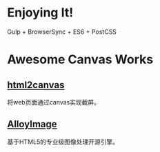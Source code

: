 
# Enjoying It!

Gulp + BrowserSync + ES6 + PostCSS


# Awesome Canvas Works

## [html2canvas](http://html2canvas.hertzen.com/documentation.html)
将web页面通过canvas实现截屏。

## [AlloyImage](https://github.com/AlloyTeam/AlloyImage)
基于HTML5的专业级图像处理开源引擎。

